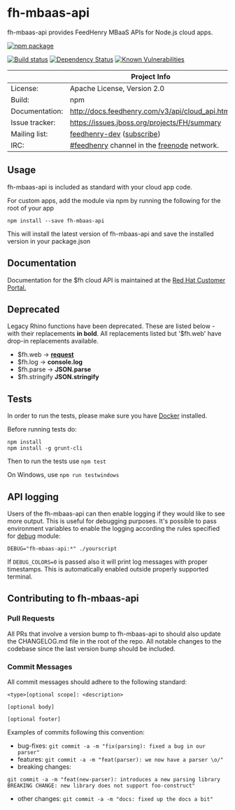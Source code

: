 # fh-mbaas-api

fh-mbaas-api provides FeedHenry MBaaS APIs for Node.js cloud apps.

[![npm package](https://nodei.co/npm/fh-mbaas-api.png?downloads=true&downloadRank=true&stars=true)](https://nodei.co/npm/fh-mbaas-api/)

[![Build status](https://img.shields.io/travis/feedhenry/fh-mbaas-api/master.svg?style=flat-square)](https://travis-ci.org/feedhenry/fh-mbaas-api)
[![Dependency Status](https://img.shields.io/david/feedhenry/fh-mbaas-api.svg?style=flat-square)](https://david-dm.org/feedhenry/fh-mbaas-api)
[![Known Vulnerabilities](https://snyk.io/test/npm/fh-mbaas-api/badge.svg?style=flat-square)](https://snyk.io/test/npm/fh-mbaas-api)


|                 | Project Info  |
| --------------- | ------------- |
| License:        | Apache License, Version 2.0  |
| Build:          | npm  |
| Documentation:  | http://docs.feedhenry.com/v3/api/cloud_api.html  |
| Issue tracker:  | https://issues.jboss.org/projects/FH/summary  |
| Mailing list:   | [feedhenry-dev](https://www.redhat.com/archives/feedhenry-dev/) ([subscribe](https://www.redhat.com/mailman/listinfo/feedhenry-dev))  |
| IRC:            | [#feedhenry](https://webchat.freenode.net/?channels=feedhenry) channel in the [freenode](http://freenode.net/) network.  |

## Usage
fh-mbaas-api is included as standard with your cloud app code.

For custom apps, add the module via npm by running the following for the root of your app

```
npm install --save fh-mbaas-api
```

This will install the latest version of fh-mbaas-api and save the installed version in your package.json

## Documentation
Documentation for the $fh cloud API is maintained at the [Red Hat Customer Portal.](https://access.redhat.com/documentation/en-us/red_hat_mobile_application_platform_hosted/3/html/cloud_api/)

## Deprecated
Legacy Rhino functions have been deprecated. These are listed below - with their replacements **in bold**. All replacements listed but '$fh.web' have drop-in replacements available.

* $fh.web -> **[request](https://github.com/mikeal/request)**
* $fh.log -> **console.log**
* $fh.parse -> **JSON.parse**
* $fh.stringify  **JSON.stringify**

## Tests
In order to run the tests, please make sure you have [Docker](https://www.docker.com/) installed.

Before running tests do:

```
npm install
npm install -g grunt-cli
```

Then to run the tests use ```npm test```

On Windows, use ```npm run testwindows```

## API logging

Users of the fh-mbaas-api can then enable logging if they would like to see more output. This is useful for debugging purposes.
It's possible to pass environment variables to enable the logging according the rules specified for [debug](https://www.npmjs.com/package/debug) module:

```
DEBUG="fh-mbaas-api:*" ./yourscript
```
If `DEBUG_COLORS=0` is passed also it will print log messages with proper timestamps. This is automatically enabled outside properly supported terminal.

## Contributing to fh-mbaas-api

### Pull Requests

All PRs that involve a version bump to fh-mbaas-api to should also update the CHANGELOG.md file in the root of the repo. All notable changes to the codebase since the last version bump should be included.

### Commit Messages

All commit messages should adhere to the following standard:

```
<type>[optional scope]: <description>
 
[optional body]
 
[optional footer]
```

Examples of commits following this convention:

- bug-fixes: `git commit -a -m "fix(parsing): fixed a bug in our parser"`
- features: `git commit -a -m "feat(parser): we now have a parser \o/"`
- breaking changes: 
```
git commit -a -m "feat(new-parser): introduces a new parsing library
BREAKING CHANGE: new library does not support foo-construct"
```
- other changes: `git commit -a -m "docs: fixed up the docs a bit"`
